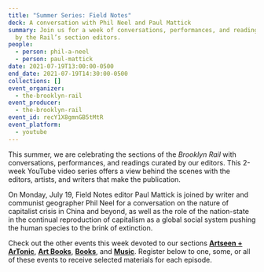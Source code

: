 ```yaml
---
title: "Summer Series: Field Notes"
deck: A conversation with Phil Neel and Paul Mattick
summary: Join us for a week of conversations, performances, and readings curated
  by the Rail’s section editors.
people:
  - person: phil-a-neel
  - person: paul-mattick
date: 2021-07-19T13:00:00-0500
end_date: 2021-07-19T14:30:00-0500
collections: []
event_organizer:
  - the-brooklyn-rail
event_producer:
  - the-brooklyn-rail
event_id: recY1X8gmnGB5tMtR
event_platform:
  - youtube
---
```

This summer, we are celebrating the sections of the *Brooklyn Rail* with conversations, performances, and readings curated by our editors. This 2-week YouTube video series offers a view behind the scenes with the editors, artists, and writers that make the publication. 

On Monday, July 19, Field Notes editor Paul Mattick is joined by writer and communist geographer Phil Neel for a conversation on the nature of capitalist crisis in China and beyond, as well as the role of the nation-state in the continual reproduction of capitalism as a global social system pushing the human species to the brink of extinction.

Check out the other events this week devoted to our sections **[Artseen + ArTonic](https://brooklynrail.org/events/2021/07/20/summer-series-artseen-and-artonic/)**, **[Art Books](https://brooklynrail.org/events/2021/07/21/summer-series-art-books/)**, **[Books](https://brooklynrail.org/events/2021/07/22/summer-series-books/)**, and **[Music](https://brooklynrail.org/events/2021/07/23/summer-series-music/)**. Register below to one, some, or all of these events to receive selected materials for each episode.